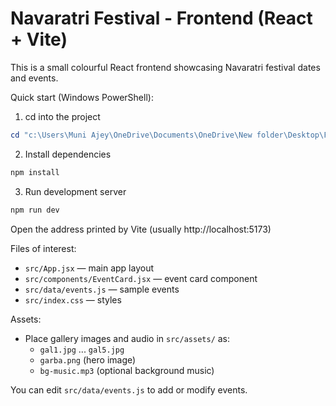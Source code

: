 # Navaratri Festival - Frontend (React + Vite)

This is a small colourful React frontend showcasing Navaratri festival dates and events.

Quick start (Windows PowerShell):

1. cd into the project

```powershell
cd "c:\Users\Muni Ajey\OneDrive\Documents\OneDrive\New folder\Desktop\FSD\UNIT 2\navaratri-frontend"
```

2. Install dependencies

```powershell
npm install
```

3. Run development server

```powershell
npm run dev
```

Open the address printed by Vite (usually http://localhost:5173)

Files of interest:
- `src/App.jsx` — main app layout
- `src/components/EventCard.jsx` — event card component
- `src/data/events.js` — sample events
- `src/index.css` — styles

Assets:
- Place gallery images and audio in `src/assets/` as:
	- `gal1.jpg` ... `gal5.jpg`
	- `garba.png` (hero image)
	- `bg-music.mp3` (optional background music)

You can edit `src/data/events.js` to add or modify events.
